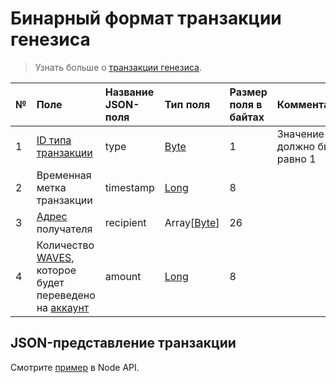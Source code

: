 # Бинарный формат транзакции генезиса

> Узнать больше о [транзакции генезиса](/ru/blockchain/transaction-type/genesis-transaction).

| № | Поле | Название JSON-поля |Тип поля | Размер поля в байтах | Комментарий |
| :--- | :--- | :--- | :--- | :--- | :--- |
| 1 | [ID типа транзакции](/ru/blockchain/transaction-type/) |type| [Byte](/ru/blockchain/blockchain/blockchain-data-types) | 1 | Значение должно быть равно 1 |
| 2 | Временная метка транзакции | timestamp | [Long](/ru/blockchain/blockchain/blockchain-data-types) | 8 |  |
| 3 | [Адрес](/ru/blockchain/account/address) получателя | recipient | Array[[Byte](/ru/blockchain/blockchain/blockchain-data-types)] | 26 |  |
| 4 | Количество [WAVES](/ru/blockchain/token/waves), которое будет переведено на [аккаунт](/ru/blockchain/account/) | amount | [Long](/ru/blockchain/blockchain/blockchain-data-types) | 8 |  |

## JSON-представление транзакции

Смотрите [пример](https://nodes.wavesnodes.com/transactions/info/2DVtfgXjpMeFf2PQCqvwxAiaGbiDsxDjSdNQkc5JQ74eWxjWFYgwvqzC4dn7iB1AhuM32WxEiVi1SGijsBtYQwn8) в Node API.
